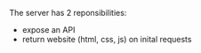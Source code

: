 The server has 2 reponsibilities:

- expose an API
- return website (html, css, js) on inital requests
